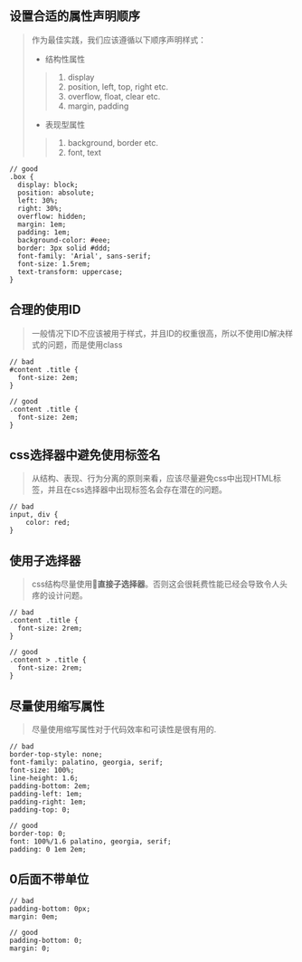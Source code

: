 ## 设置合适的属性声明顺序
> 作为最佳实践，我们应该遵循以下顺序声明样式：
> - 结构性属性
>> 1. display
>> 2. position, left, top, right etc.
>> 3. overflow, float, clear etc.
>> 4. margin, padding
> - 表现型属性
>> 1. background, border etc.
>> 2. font, text

```
// good
.box {
  display: block;
  position: absolute;
  left: 30%;
  right: 30%;
  overflow: hidden;
  margin: 1em;
  padding: 1em;
  background-color: #eee;
  border: 3px solid #ddd;
  font-family: 'Arial', sans-serif;
  font-size: 1.5rem;
  text-transform: uppercase;
}
```

## 合理的使用ID
> 一般情况下ID不应该被用于样式，并且ID的权重很高，所以不使用ID解决样式的问题，而是使用class

```
// bad
#content .title {
  font-size: 2em;
}

// good
.content .title {
  font-size: 2em;
}
```

## css选择器中避免使用标签名
> 从结构、表现、行为分离的原则来看，应该尽量避免css中出现HTML标签，并且在css选择器中出现标签名会存在潜在的问题。

```
// bad
input, div {
    color: red;
}
```

## 使用子选择器
> css结构尽量使用**直接子选择器**。否则这会很耗费性能已经会导致令人头疼的设计问题。

```
// bad
.content .title {
  font-size: 2rem;
}

// good
.content > .title {
  font-size: 2rem;
}
```

## 尽量使用缩写属性
> 尽量使用缩写属性对于代码效率和可读性是很有用的.

```
// bad
border-top-style: none;
font-family: palatino, georgia, serif;
font-size: 100%;
line-height: 1.6;
padding-bottom: 2em;
padding-left: 1em;
padding-right: 1em;
padding-top: 0;

// good
border-top: 0;
font: 100%/1.6 palatino, georgia, serif;
padding: 0 1em 2em;
```

## 0后面不带单位

```
// bad
padding-bottom: 0px;
margin: 0em;

// good
padding-bottom: 0;
margin: 0;
```